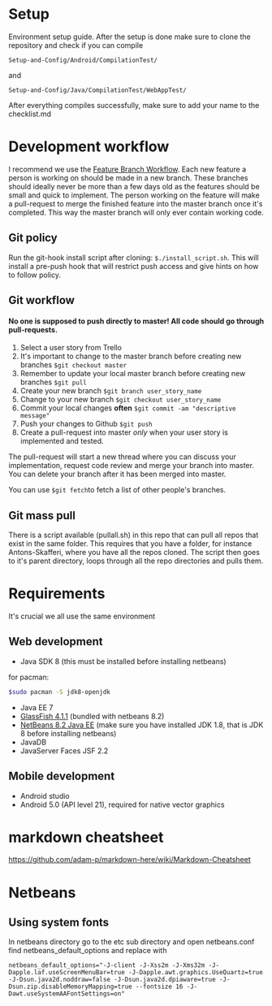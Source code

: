 # Setup
Environment setup guide. After the setup is done make sure to clone the repository and check if you can compile  
```
Setup-and-Config/Android/CompilationTest/
```
and
```
Setup-and-Config/Java/CompilationTest/WebAppTest/
```
After everything compiles successfully, make sure to add your name to the checklist.md

# Development workflow
I recommend we use the [Feature Branch Workflow](https://www.atlassian.com/git/tutorials/comparing-workflows/feature-branch-workflow). Each new feature a person is working on should be made in a new branch. These branches should ideally never be more than a few days old as the features should be small and quick to implement. The person working on the feature will make a pull-request to merge the finished feature into the master branch once it's completed. This way the master branch will only ever contain working code. 

## Git policy
Run the git-hook install script after cloning: `$./install_script.sh`. This will install a pre-push hook that will restrict push access and give hints on how to follow policy. 

## Git workflow
#### No one is supposed to push directly to master! All code should go through pull-requests.
1. Select a user story from Trello
2. It's important to change to the master branch before creating new branches `$git checkout master`
3. Remember to update your local master branch before creating new branches `$git pull`
4. Create your new branch `$git branch user_story_name`
5. Change to your new branch `$git checkout user_story_name`
6. Commit your local changes __often__ `$git commit -am "descriptive message"`
7. Push your changes to Github `$git push`
8. Create a pull-request into master _only_ when your user story is implemented and tested. 

The pull-request will start a new thread where you can discuss your implementation, request code review and merge your branch into master. You can delete your branch after it has been merged into master. 

You can use `$git fetch`to fetch a list of other people's branches. 

## Git mass pull
There is a script available (pullall.sh) in this repo that can pull all repos that exist in the same folder. This requires that you have a folder, for instance Antons-Skafferi, where you have all the repos cloned. The script then goes to it's parent directory, loops through all the repo directories and pulls them.
# Requirements
It's crucial we all use the same environment

## Web development
* Java SDK 8
(this must be installed before installing netbeans)

for pacman:  
```bash
$sudo pacman -S jdk8-openjdk
```
* Java EE 7
* [GlassFish 4.1.1](http://download.oracle.com/glassfish/4.1.1/release/glassfish-4.1.1-web.zip) 
(bundled with netbeans 8.2)  
* [NetBeans 8.2 Java EE](https://netbeans.org/downloads/8.2/) 
(make sure you have installed JDK 1.8, that is JDK 8 before installing netbeans)  
* JavaDB  
* JavaServer Faces JSF 2.2   

## Mobile development

* Android studio  
* Android 5.0 (API level 21), required for native vector graphics

# markdown cheatsheet
https://github.com/adam-p/markdown-here/wiki/Markdown-Cheatsheet


# Netbeans

## Using system fonts
In netbeans directory go to the etc sub directory and open netbeans.conf  
find netbeans_default_options and replace with  
```
netbeans_default_options="-J-client -J-Xss2m -J-Xms32m -J-Dapple.laf.useScreenMenuBar=true -J-Dapple.awt.graphics.UseQuartz=true -J-Dsun.java2d.noddraw=false -J-Dsun.java2d.dpiaware=true -J-Dsun.zip.disableMemoryMapping=true --fontsize 16 -J-Dawt.useSystemAAFontSettings=on"
```
